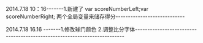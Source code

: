 
2014.7.18 10：16-------1.新建了  var scoreNumberLeft;var scoreNumberRight; 两个全局变量来储存得分----------------------------

2014.7.18 16.16 -------1.修改球门颜色 2.调整比分字体-------------------------------------------------------------------------
